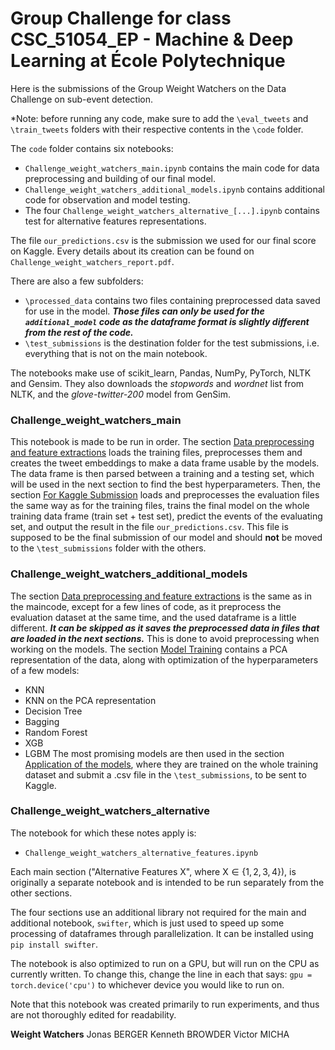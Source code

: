 # Group Challenge for class CSC_51054_EP - Machine & Deep Learning at École Polytechnique

Here is the submissions of the Group Weight Watchers on the Data Challenge on sub-event detection.

*Note: before running any code, make sure to add the `\eval_tweets` and `\train_tweets` folders with their respective contents in the `\code` folder.

The `code` folder contains six notebooks:
 - `Challenge_weight_watchers_main.ipynb` contains the main code for data preprocessing and building of our final model.
 - `Challenge_weight_watchers_additional_models.ipynb` contains additional code for observation and model testing.
 - The four `Challenge_weight_watchers_alternative_[...].ipynb` contains test for alternative features representations.

The file `our_predictions.csv` is the submission we used for our final score on Kaggle. Every details about its creation can be found on `Challenge_weight_watchers_report.pdf`.

There are also a few subfolders:
 - `\processed_data` contains two files containing preprocessed data saved for use in the model. ***Those files can only be used for the `additional_model` code as the dataframe format is slightly different from the rest of the code.***
 - `\test_submissions` is the destination folder for the test submissions, i.e. everything that is not on the main notebook.

The notebooks make use of scikit_learn, Pandas, NumPy, PyTorch, NLTK and Gensim. They also downloads the *stopwords* and *wordnet* list from NLTK, and the *glove-twitter-200* model from GenSim.

### Challenge_weight_watchers_main

This notebook is made to be run in order.
The section <ins>Data preprocessing and feature extractions</ins> loads the training files, preprocesses them and creates the tweet embeddings to make a data frame usable by the models. The data frame is then parsed between a training and a testing set, which will be used in the next section to find the best hyperparameters.
Then, the section <ins>For Kaggle Submission</ins> loads and preprocesses the evaluation files the same way as for the training files, trains the final model on the whole training data frame (train set + test set), predict the events of the evaluating set, and output the result in the file `our_predictions.csv`. This file is supposed to be the final submission of our model and should **not** be moved to the `\test_submissions` folder with the others.

### Challenge_weight_watchers_additional_models

The section <ins>Data preprocessing and feature extractions</ins> is the same as in the maincode, except for a few lines of code, as it preprocess the evaluation dataset at the same time, and the used dataframe is a little different. ***It can be skipped as it saves the preprocessed data in files that are loaded in the next sections.*** This is done to avoid preprocessing when working on the models.
The section <ins>Model Training</ins> contains a PCA representation of the data, along with optimization of the hyperparameters of a few models:
 - KNN
 - KNN on the PCA representation
 - Decision Tree
 - Bagging
 - Random Forest
 - XGB
 - LGBM
The most promising models are then used in the section <ins>Application of the models</ins>, where they are trained on the whole training dataset and submit a .csv file in the `\test_submissions`, to be sent to Kaggle.


### Challenge_weight_watchers_alternative

The notebook for which these notes apply is:
 * `Challenge_weight_watchers_alternative_features.ipynb`

Each main section ("Alternative Features X", where X$\in \{1,2,3,4\}$), is originally a separate notebook and is intended to be run separately from the other sections.

The four sections use an additional library not required for the main and additional notebook, `swifter`, which is just used to speed up some processing of dataframes through parallelization. It can be installed using ```pip install swifter```.

The notebook is also optimized to run on a GPU, but will run on the CPU as currently written. To change this, change the line in each that says: `gpu = torch.device('cpu')` to whichever device you would like to run on.

Note that this notebook was created primarily to run experiments, and thus are not thoroughly edited for readability.

**Weight Watchers**
Jonas BERGER
Kenneth BROWDER
Victor MICHA